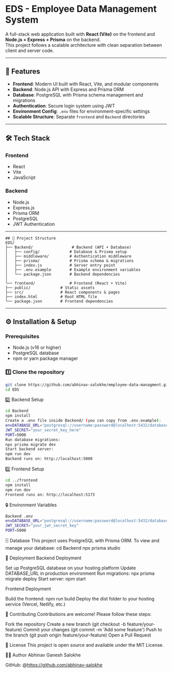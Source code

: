 # EDS - Employee Data Management System

A full-stack web application built with **React (Vite)** on the frontend and **Node.js + Express + Prisma** on the backend.  
This project follows a scalable architecture with clean separation between client and server code.

---

## 🚀 Features

- **Frontend**: Modern UI built with React, Vite, and modular components
- **Backend**: Node.js API with Express and Prisma ORM
- **Database**: PostgreSQL with Prisma schema management and migrations
- **Authentication**: Secure login system using JWT
- **Environment Config**: `.env` files for environment-specific settings
- **Scalable Structure**: Separate `frontend` and `Backend` directories

---

## 🛠️ Tech Stack

### Frontend
- React
- Vite
- JavaScript

### Backend
- Node.js
- Express.js
- Prisma ORM
- PostgreSQL
- JWT Authentication

---
```
## 📂 Project Structure
EDS/
├── Backend/                 # Backend (API + Database)
│   ├── config/             # Database & Prisma setup
│   ├── middleware/         # Authentication middleware
│   ├── prisma/             # Prisma schema & migrations
│   ├── index.js            # Server entry point
│   ├── .env.example        # Example environment variables
│   └── package.json        # Backend dependencies
│
└── frontend/               # Frontend (React + Vite)
├── public/             # Static assets
├── src/                # React components & pages
├── index.html          # Root HTML file
└── package.json        # Frontend dependencies
```
---

## ⚙️ Installation & Setup

### Prerequisites
- Node.js (v16 or higher)
- PostgreSQL database
- npm or yarn package manager

### 1️⃣ Clone the repository
```bash
git clone https://github.com/abhinav-salokhe/employee-data-managment.git
cd EDS
```
2️⃣ Backend Setup
```bash
cd Backend
npm install
Create a .env file inside Backend/ (you can copy from .env.example):
envDATABASE_URL="postgresql://username:password@localhost:5432/database_name"
JWT_SECRET="your_secret_key_here"
PORT=5000
Run database migrations:
npx prisma migrate dev
Start backend server:
npm run dev
Backend runs on: http://localhost:5000
```
3️⃣ Frontend Setup
```bash
cd ../frontend
npm install
npm run dev
Frontend runs on: http://localhost:5173
```

🔒 Environment Variables
```bash
Backend .env
envDATABASE_URL="postgresql://username:password@localhost:5432/database_name"
JWT_SECRET="your_jwt_secret_key"
PORT=5000
```
🗄️ Database
This project uses PostgreSQL with Prisma ORM.
To view and manage your database:
cd Backend
npx prisma studio

🚢 Deployment
Backend Deployment

Set up PostgreSQL database on your hosting platform
Update DATABASE_URL in production environment
Run migrations: npx prisma migrate deploy
Start server: npm start

Frontend Deployment

Build the frontend: npm run build
Deploy the dist folder to your hosting service (Vercel, Netlify, etc.)


🤝 Contributing
Contributions are welcome! Please follow these steps:

Fork the repository
Create a new branch (git checkout -b feature/your-feature)
Commit your changes (git commit -m 'Add some feature')
Push to the branch (git push origin feature/your-feature)
Open a Pull Request


📝 License
This project is open source and available under the MIT License.

👨‍💻 Author
Abhinav Ganesh Salokhe

GitHub: @https://github.com/abhinav-salokhe
